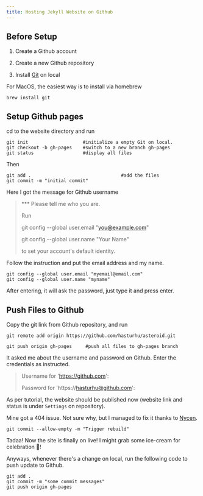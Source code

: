 ```yaml
---
title: Hosting Jekyll Website on Github
---
```


## Before Setup

1. Create a Github account

2. Create a new Github repository

3. Install [Git](https://git-scm.com/downloads) on local

For MacOS, the easiest way is to install via homebrew

```
brew install git
```

## Setup Github pages
cd to the website directory and run

```
git init                    #initialize a empty Git on local.
git checkout -b gh-pages    #switch to a new branch gh-pages
git status                  #display all files
```

Then

```
git add .                                 #add the files
git commit -m "initial commit"
```

Here I got the message for Github username

> *** Please tell me who you are.
>
>Run
>
>  git config --global user.email "you@example.com"
>
>  git config --global user.name "Your Name"
>
>to set your account's default identity.

Follow the instruction and put the email address and my name.

```
git config --global user.email "myemail@email.com"
git config --global user.name "myname"
```

After entering, it will ask the password, just type it and press enter.

## Push Files to Github

Copy the git link from Github repository, and run
```
git remote add origin https://github.com/hasturhu/asteroid.git

git push origin gh-pages     #push all files to gh-pages branch
```

It asked me about the username and password on Github. Enter the credentials as instructed.

> Username for 'https://github.com':
>
>Password for 'https://hasturhu@github.com':

As per tutorial, the website should be published now (website link and status is under `Settings` on repository).

Mine got a 404 issue. Not sure why, but I managed to fix it thanks to [Nycen](https://stackoverflow.com/questions/11577147/how-to-fix-http-404-on-github-pages).
```
git commit --allow-empty -m "Trigger rebuild"
```

Tadaa! Now the site is finally on live! I might grab some ice-cream for celebration :icecream:!

Anyways, whenever there's a change on local, run the following code to push update to Github.

```
git add .
git commit -m "some commit messages"
git push origin gh-pages
```

